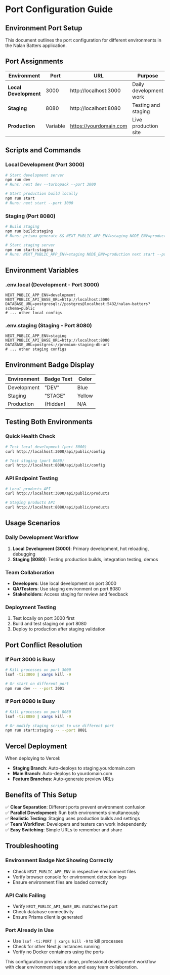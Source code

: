 # Port Configuration Guide

## Environment Port Setup

This document outlines the port configuration for different environments in the Nalan Batters application.

## Port Assignments

| Environment | Port | URL | Purpose |
|-------------|------|-----|---------|
| **Local Development** | 3000 | http://localhost:3000 | Daily development work |
| **Staging** | 8080 | http://localhost:8080 | Testing and staging |
| **Production** | Variable | https://yourdomain.com | Live production site |

## Scripts and Commands

### Local Development (Port 3000)
```bash
# Start development server
npm run dev
# Runs: next dev --turbopack --port 3000

# Start production build locally
npm run start
# Runs: next start --port 3000
```

### Staging (Port 8080)
```bash
# Build staging
npm run build:staging
# Runs: prisma generate && NEXT_PUBLIC_APP_ENV=staging NODE_ENV=production next build

# Start staging server
npm run start:staging
# Runs: NEXT_PUBLIC_APP_ENV=staging NODE_ENV=production next start --port 8080
```

## Environment Variables

### .env.local (Development - Port 3000)
```env
NEXT_PUBLIC_APP_ENV=development
NEXT_PUBLIC_API_BASE_URL=http://localhost:3000
DATABASE_URL=postgresql://postgres@localhost:5432/nalan-batters?schema=public
# ... other local configs
```

### .env.staging (Staging - Port 8080)
```env
NEXT_PUBLIC_APP_ENV=staging
NEXT_PUBLIC_API_BASE_URL=http://localhost:8080
DATABASE_URL=postgres://premium-staging-db-url
# ... other staging configs
```

## Environment Badge Display

| Environment | Badge Text | Color |
|-------------|------------|-------|
| Development | "DEV" | Blue |
| Staging | "STAGE" | Yellow |
| Production | (Hidden) | N/A |

## Testing Both Environments

### Quick Health Check
```bash
# Test local development (port 3000)
curl http://localhost:3000/api/public/config

# Test staging (port 8080)
curl http://localhost:8080/api/public/config
```

### API Endpoint Testing
```bash
# Local products API
curl http://localhost:3000/api/public/products

# Staging products API
curl http://localhost:8080/api/public/products
```

## Usage Scenarios

### Daily Development Workflow
1. **Local Development (3000)**: Primary development, hot reloading, debugging
2. **Staging (8080)**: Testing production builds, integration testing, demos

### Team Collaboration
- **Developers**: Use local development on port 3000
- **QA/Testers**: Use staging environment on port 8080
- **Stakeholders**: Access staging for review and feedback

### Deployment Testing
1. Test locally on port 3000 first
2. Build and test staging on port 8080
3. Deploy to production after staging validation

## Port Conflict Resolution

### If Port 3000 is Busy
```bash
# Kill processes on port 3000
lsof -ti:3000 | xargs kill -9

# Or start on different port
npm run dev -- --port 3001
```

### If Port 8080 is Busy
```bash
# Kill processes on port 8080
lsof -ti:8080 | xargs kill -9

# Or modify staging script to use different port
npm run start:staging -- --port 8081
```

## Vercel Deployment

When deploying to Vercel:
- **Staging Branch**: Auto-deploys to staging.yourdomain.com
- **Main Branch**: Auto-deploys to yourdomain.com
- **Feature Branches**: Auto-generate preview URLs

## Benefits of This Setup

✅ **Clear Separation**: Different ports prevent environment confusion  
✅ **Parallel Development**: Run both environments simultaneously  
✅ **Realistic Testing**: Staging uses production builds and settings  
✅ **Team Workflow**: Developers and testers can work independently  
✅ **Easy Switching**: Simple URLs to remember and share  

## Troubleshooting

### Environment Badge Not Showing Correctly
- Check `NEXT_PUBLIC_APP_ENV` in respective environment files
- Verify browser console for environment detection logs
- Ensure environment files are loaded correctly

### API Calls Failing
- Verify `NEXT_PUBLIC_API_BASE_URL` matches the port
- Check database connectivity
- Ensure Prisma client is generated

### Port Already in Use
- Use `lsof -ti:PORT | xargs kill -9` to kill processes
- Check for other Next.js instances running
- Verify no Docker containers using the ports

This configuration provides a clean, professional development workflow with clear environment separation and easy team collaboration.
